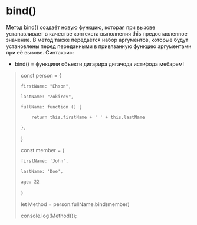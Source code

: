 # bind()
Метод bind() создаёт новую функцию, которая при вызове устанавливает в качестве контекста выполнения this предоставленное значение. В метод также передаётся набор аргументов, которые будут установлены перед переданными в привязанную функцию аргументами при её вызове.
 Cинтаксис:

- bind() = функцияи объекти дигарира дигачода истифода мебарем!
> const person = {
> 
>     firstName: "Ehson",
> 
>     lastName: "Zokirov",
>
>     fullName: function () {
>
>         return this.firstName + ' ' + this.lastName
>
>     },
>
> }
>
> const member = {
>
>     firstName: 'John',
>
>     lastName: 'Doe',
>
>     age: 22
>
> }
>
>
>
> let Method = person.fullName.bind(member)
>
> console.log(Method()); 
